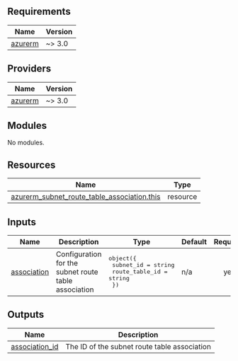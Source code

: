 <!-- BEGIN_TF_DOCS -->
## Requirements

| Name | Version |
|------|---------|
| <a name="requirement_azurerm"></a> [azurerm](#requirement\_azurerm) | ~> 3.0 |

## Providers

| Name | Version |
|------|---------|
| <a name="provider_azurerm"></a> [azurerm](#provider\_azurerm) | ~> 3.0 |

## Modules

No modules.

## Resources

| Name | Type |
|------|------|
| [azurerm_subnet_route_table_association.this](https://registry.terraform.io/providers/hashicorp/azurerm/latest/docs/resources/subnet_route_table_association) | resource |

## Inputs

| Name | Description | Type | Default | Required |
|------|-------------|------|---------|:--------:|
| <a name="input_association"></a> [association](#input\_association) | Configuration for the subnet route table association | <pre>object({<br/>    subnet_id      = string<br/>    route_table_id = string<br/>  })</pre> | n/a | yes |

## Outputs

| Name | Description |
|------|-------------|
| <a name="output_association_id"></a> [association\_id](#output\_association\_id) | The ID of the subnet route table association |
<!-- END_TF_DOCS -->